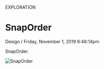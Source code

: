 <p class="type">EXPLORATION</p>

# SnapOrder

<p class="meta">Design  /  Friday, November 1, 2019 6:46:14pm</p>

SnapOrder.

![SnapOrder](https://farooq-agent.web.app/assets/images/works/large/snaporder.jpg)
